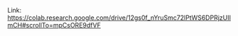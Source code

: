 Link: https://colab.research.google.com/drive/12gs0f_nYruSmc72lPtWS6DPRjzUIImCH#scrollTo=mpCsORE9dfVF

